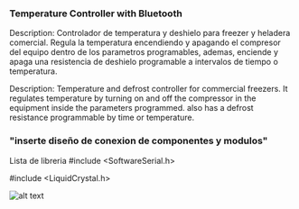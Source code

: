 ### Temperature Controller with Bluetooth
Description: Controlador de temperatura y deshielo para freezer y heladera comercial.
Regula la temperatura encendiendo y apagando el compresor del equipo dentro de los parametros programables, ademas, enciende y apaga una resistencia de deshielo programable a intervalos de tiempo o temperatura.

Description: Temperature and defrost controller for commercial freezers.
It regulates temperature by turning on and off the compressor in the equipment inside the parameters programmed. also has a defrost resistance programmable by time or temperature.
### "inserte diseño de conexion de componentes y modulos"

Lista de libreria
#include <SoftwareSerial.h>

#include <LiquidCrystal.h>

![alt text](image.jpg)